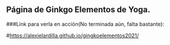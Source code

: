 ## Página de Ginkgo Elementos de Yoga.


###Link para verla en acción(No terminada aún, falta bastante): 

#https://alexielardilla.github.io/gingkoelementos2021/
